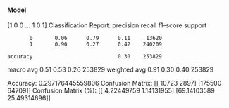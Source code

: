 #### Model
[1 0 0 ... 1 0 1]
Classification Report:
              precision    recall  f1-score   support

           0       0.06      0.79      0.11     13620
           1       0.96      0.27      0.42    240209

    accuracy                           0.30    253829
   macro avg       0.51      0.53      0.26    253829
weighted avg       0.91      0.30      0.40    253829

Accuracy: 0.297176445559806
Confusion Matrix:
[[ 10723   2897]
 [175500  64709]]
Confusion Matrix (%):
[[ 4.22449759  1.14131955]
 [69.14103589 25.49314696]]
